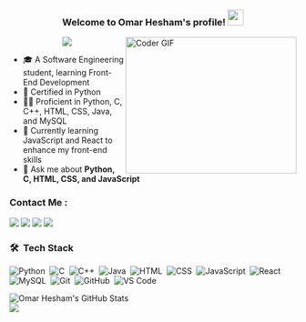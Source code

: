 <h3 align="center">
  Welcome to Omar Hesham's profile!
  <img src="https://media.giphy.com/media/hvRJCLFzcasrR4ia7z/giphy.gif" width="28">
</h3>

<img align="right" src="https://media.giphy.com/media/SWoSkN6DxTszqIKEqv/giphy.gif" alt="Coder GIF" width="300" height="240">

<!-- Typing SVG by DenverCoder1 - https://github.com/DenverCoder1/readme-typing-svg -->
<p align="center">
  <a href="https://github.com/DenverCoder1/readme-typing-svg"><img src="https://readme-typing-svg.herokuapp.com/?lines=Software%20Engineer%20in%20the%20making;Front-End%20Development%20Learner;Always%20exploring%20new%20tech&font=Fira%20Code&center=true&width=440&height=45&color=f75c7e&vCenter=true&size=22"></a>
</p>

- 🎓 A Software Engineering student, learning Front-End Development
- 🏅 Certified in Python
- 👨‍💻 Proficient in Python, C, C++, HTML, CSS, Java, and MySQL
- 🚀 Currently learning JavaScript and React to enhance my front-end skills
- 💬 Ask me about <strong>Python, C, HTML, CSS, and JavaScript</strong>

### Contact Me :

<a href="https://www.linkedin.com/in/omar-hesham-094072239/" target="_blank"><img src="https://img.shields.io/badge/-Omar%20Hesham-0077B5?style=for-the-badge&logo=Linkedin&logoColor=white"/></a>
<a href="https://x.com/OmarHesham227" target="_blank"><img src="https://img.shields.io/badge/-Omar%20Hesham-1DA1F2?style=for-the-badge&logo=X&logoColor=white"/></a>
<a href="https://www.facebook.com/omar.hesham.338" target="_blank"><img src="https://img.shields.io/badge/-Omar%20Hesham-1877F2?style=for-the-badge&logo=Facebook&logoColor=white"/></a>
<a href="https://wa.me/201033494930" target="_blank"><img src="https://img.shields.io/badge/-Omar%20Hesham-25D366?style=for-the-badge&logo=WhatsApp&logoColor=white"/></a>

### 🛠 &nbsp;Tech Stack

![Python](https://img.shields.io/badge/-Python-05122A?style=flat&logo=python)&nbsp;
![C](https://img.shields.io/badge/-C-05122A?style=flat&logo=c)&nbsp;
![C++](https://img.shields.io/badge/-C++-05122A?style=flat&logo=cplusplus)&nbsp;
![Java](https://img.shields.io/badge/-Java-05122A?style=flat&logo=java)&nbsp;
![HTML](https://img.shields.io/badge/-HTML5-05122A?style=flat&logo=html5)&nbsp;
![CSS](https://img.shields.io/badge/-CSS3-05122A?style=flat&logo=css3)&nbsp;
![JavaScript](https://img.shields.io/badge/-JavaScript-05122A?style=flat&logo=javascript)&nbsp;
![React](https://img.shields.io/badge/-React-05122A?style=flat&logo=react)&nbsp;
![MySQL](https://img.shields.io/badge/-MySQL-05122A?style=flat&logo=mysql)&nbsp;
![Git](https://img.shields.io/badge/-Git-05122A?style=flat&logo=git)&nbsp;
![GitHub](https://img.shields.io/badge/-GitHub-05122A?style=flat&logo=github)&nbsp;
![VS Code](https://img.shields.io/badge/-VS%20Code-05122A?style=flat&logo=visual-studio-code&logoColor=007ACC)&nbsp;

<img align="left" src="https://github-readme-stats.vercel.app/api/top-langs?username=omarhesham&show_icons=true&locale=en&layout=compact&theme=chartreuse-dark" alt="Omar Hesham's GitHub Stats" />
<br>
<a href="https://komarev.com/ghpvc/?username=omarhesham&style=for-the-badge">
    <img src="https://komarev.com/ghpvc/?username=omarhesham&style=for-the-badge">
</a>
